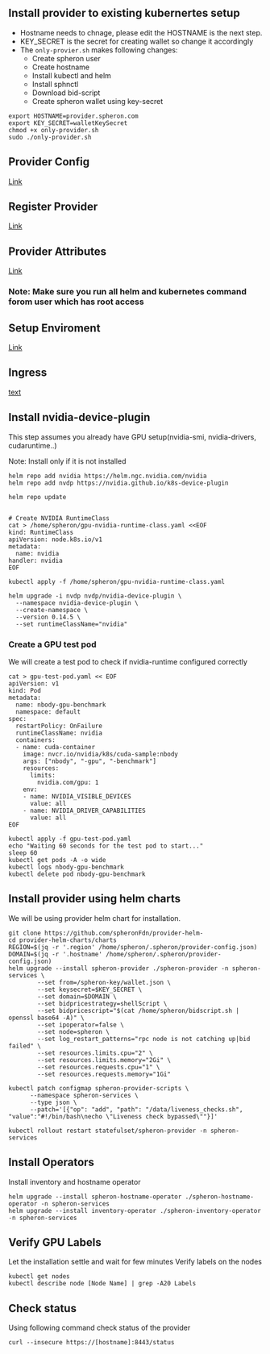 ## Install provider to existing kubernertes setup


- Hostname needs to chnage, please edit the HOSTNAME is the next step.
- KEY_SECRET is the secret for creating wallet so change it accordingly
- The `only-provier.sh` makes following changes:
    - Create spheron user
    - Create hostname
    - Install kubectl and helm
    - Install sphnctl
    - Download bid-script
    - Create spheron wallet using key-secret


```shell
export HOSTNAME=provider.spheron.com
export KEY_SECRET=walletKeySecret
chmod +x only-provider.sh
sudo ./only-provider.sh
```

## Provider Config

[Link](https://docs.spheron.network/providers/setup-provider#create-provider-configuration)

## Register Provider

[Link](https://docs.spheron.network/providers/setup-provider#registering-a-provider)

## Provider Attributes

 [Link](https://docs.spheron.network/providers/setup-provider#set-provider-attributes)

### Note: Make sure you run all helm and kubernetes command forom user which has root access

## Setup Enviroment

[Link](https://docs.spheron.network/providers/setup-provider#set-provider-attributes)

## Ingress

[text](https://docs.spheron.network/providers/setup-provider#set-provider-attributes)

## Install nvidia-device-plugin 

This step assumes you already have GPU setup(nvidia-smi, nvidia-drivers, cudaruntime..)

Note: Install only if it is not installed

```shell
helm repo add nvidia https://helm.ngc.nvidia.com/nvidia
helm repo add nvdp https://nvidia.github.io/k8s-device-plugin

helm repo update


# Create NVIDIA RuntimeClass
cat > /home/spheron/gpu-nvidia-runtime-class.yaml <<EOF
kind: RuntimeClass
apiVersion: node.k8s.io/v1
metadata:
  name: nvidia
handler: nvidia
EOF

kubectl apply -f /home/spheron/gpu-nvidia-runtime-class.yaml

helm upgrade -i nvdp nvdp/nvidia-device-plugin \
  --namespace nvidia-device-plugin \
  --create-namespace \
  --version 0.14.5 \
  --set runtimeClassName="nvidia"
```

### Create a GPU test pod 

We will create a test pod to check if nvidia-runtime configured correctly

```shell
cat > gpu-test-pod.yaml << EOF
apiVersion: v1
kind: Pod
metadata:
  name: nbody-gpu-benchmark
  namespace: default
spec:
  restartPolicy: OnFailure
  runtimeClassName: nvidia
  containers:
  - name: cuda-container
    image: nvcr.io/nvidia/k8s/cuda-sample:nbody
    args: ["nbody", "-gpu", "-benchmark"]
    resources:
      limits:
        nvidia.com/gpu: 1
    env:
    - name: NVIDIA_VISIBLE_DEVICES
      value: all
    - name: NVIDIA_DRIVER_CAPABILITIES
      value: all
EOF
```

```shell
kubectl apply -f gpu-test-pod.yaml
echo "Waiting 60 seconds for the test pod to start..."
sleep 60
kubectl get pods -A -o wide
kubectl logs nbody-gpu-benchmark
kubectl delete pod nbody-gpu-benchmark
```

## Install provider using helm charts

We will be using provider helm chart for installation.

```shell
git clone https://github.com/spheronFdn/provider-helm-
cd provider-helm-charts/charts
REGION=$(jq -r '.region' /home/spheron/.spheron/provider-config.json)
DOMAIN=$(jq -r '.hostname' /home/spheron/.spheron/provider-config.json)
helm upgrade --install spheron-provider ./spheron-provider -n spheron-services \
        --set from=/spheron-key/wallet.json \
        --set keysecret=$KEY_SECRET \
        --set domain=$DOMAIN \
        --set bidpricestrategy=shellScript \
        --set bidpricescript="$(cat /home/spheron/bidscript.sh | openssl base64 -A)" \
        --set ipoperator=false \
        --set node=spheron \
        --set log_restart_patterns="rpc node is not catching up|bid failed" \
        --set resources.limits.cpu="2" \
        --set resources.limits.memory="2Gi" \
        --set resources.requests.cpu="1" \
        --set resources.requests.memory="1Gi"
        
kubectl patch configmap spheron-provider-scripts \
      --namespace spheron-services \
      --type json \
      --patch='[{"op": "add", "path": "/data/liveness_checks.sh", "value":"#!/bin/bash\necho \"Liveness check bypassed\""}]'

kubectl rollout restart statefulset/spheron-provider -n spheron-services        
```

## Install Operators

Install inventory and hostname operator

```shell
helm upgrade --install spheron-hostname-operator ./spheron-hostname-operator -n spheron-services
helm upgrade --install inventory-operator ./spheron-inventory-operator -n spheron-services
```

## Verify GPU Labels

Let the installation settle and wait for few minutes
Verify labels on the nodes

```shell
kubectl get nodes
kubectl describe node [Node Name] | grep -A20 Labels
```


## Check status

Using following command check status of the provider

```shell
curl --insecure https://[hostname]:8443/status
```


